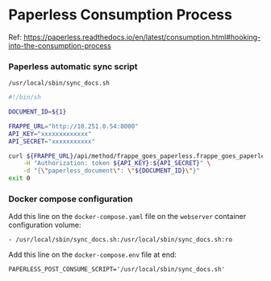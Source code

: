 
# Paperless Consumption Process

Ref: https://paperless.readthedocs.io/en/latest/consumption.html#hooking-into-the-consumption-process

### Paperless automatic sync script
`/usr/local/sbin/sync_docs.sh`

```bash
#!/bin/sh

DOCUMENT_ID=${1}

FRAPPE_URL="http://10.251.0.54:8000"
API_KEY="xxxxxxxxxxxxx"
API_SECRET="xxxxxxxxxxx"

curl ${FRAPPE_URL}/api/method/frappe_goes_paperless.frappe_goes_paperless.tools.sync_documents \
    -H "Authorization: token ${API_KEY}:${API_SECRET}" \
    -d "{\"paperless_document\": \"${DOCUMENT_ID}\"}"
exit 0
```

### Docker compose configuration

Add this line on the `docker-compose.yaml` file on the `webserver` container configuration volume:
```
- /usr/local/sbin/sync_docs.sh:/usr/local/sbin/sync_docs.sh:ro
```

Add this line on the `docker-compose.env` file at end:
```
PAPERLESS_POST_CONSUME_SCRIPT='/usr/local/sbin/sync_docs.sh'
```

